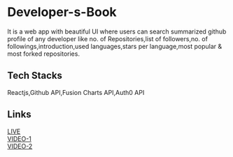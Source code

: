 # Developer-s-Book
It is a web app with beautiful UI where users can search summarized github profile of any developer like no. of Repositories,list of followers,no. of followings,introduction,used languages,stars per language,most popular & most forked repositories.
## Tech Stacks
Reactjs,Github API,Fusion Charts API,Auth0 API </br>
## Links
[LIVE](https://react-search-github-users.netlify.app/login) </br>
[VIDEO-1](https://github.com/PSoni8/Developer-s-Book/blob/master/Screenrecorder-2021-03-26-12-37-07-2870.mp4) </br>
[VIDEO-2](https://github.com/PSoni8/Developer-s-Book/blob/master/Screenrecorder-2021-03-26-12-48-07-235(0).mp4)

